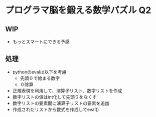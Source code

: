 # プログラマ脳を鍛える数学パズル Q2

## WIP
- もっとスマートにできる予感

## 処理
- pythonのevalは以下を考慮
  - 先頭０で始まる数字
  - ０除算
- 正規表現を利用して、演算子リスト、数字リストを作成
- 数字リストの値はint化して先頭０をなくす
- 数字リストの要素間に演算子リストの要素を追加
- 作成されたリストから数式を作成してeval()
